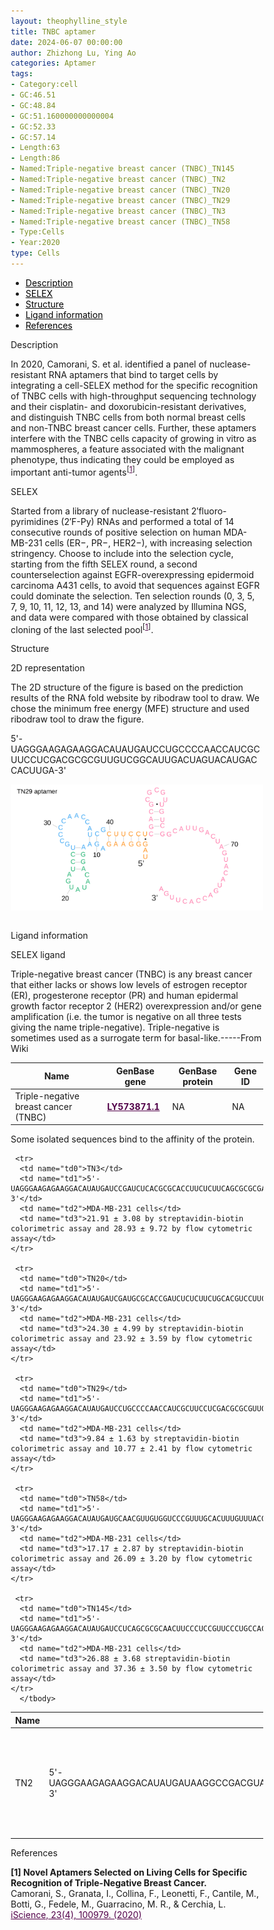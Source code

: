 ```yaml
---
layout: theophylline_style
title: TNBC aptamer
date: 2024-06-07 00:00:00
author: Zhizhong Lu, Ying Ao
categories: Aptamer
tags:
- Category:cell
- GC:46.51
- GC:48.84
- GC:51.160000000000004
- GC:52.33
- GC:57.14
- Length:63
- Length:86
- Named:Triple-negative breast cancer (TNBC)_TN145
- Named:Triple-negative breast cancer (TNBC)_TN2
- Named:Triple-negative breast cancer (TNBC)_TN20
- Named:Triple-negative breast cancer (TNBC)_TN29
- Named:Triple-negative breast cancer (TNBC)_TN3
- Named:Triple-negative breast cancer (TNBC)_TN58
- Type:Cells
- Year:2020
type: Cells
---
```

<html>



<div class="side-nav">
<ul>
    <div class="side-nav-item"><li><a href="#description" style="color: #000000;">Description</a></li></div>
    <div class="side-nav-item"><li><a href="#SELEX" style="color: #000000;">SELEX</a></li></div>
    <div class="side-nav-item"><li><a href="#Structure" style="color: #000000;">Structure</a></li></div>
    <div class="side-nav-item"><li><a href="#ligand-recognition" style="color: #000000;">Ligand information</a></li></div>
    <div class="side-nav-item"><li><a href="#references" style="color: #000000;">References</a></li></div>
    </ul>
</div>



<p class="header_box" id="description">Description</p>
<p>In 2020, Camorani, S. et al. identified a panel of nuclease-resistant RNA aptamers that bind to target cells by integrating a cell-SELEX method for the specific recognition of TNBC cells with high-throughput sequencing technology and their cisplatin- and doxorubicin-resistant derivatives,  and distinguish TNBC cells from both normal breast cells and non-TNBC breast cancer cells. Further, these aptamers interfere with the TNBC cells capacity of growing in vitro as mammospheres, a feature associated with the malignant phenotype, thus indicating they could be employed as important anti-tumor agents<sup>[<a href="#ref1" style="color:#520049">1</a>]</sup>.<br></p>


<p class="header_box" id="SELEX">SELEX</p>
<p>Started from a library of nuclease-resistant 2′fluoro-pyrimidines (2′F-Py) RNAs and performed a total of 14 consecutive rounds of positive selection on human MDA-MB-231 cells (ER−, PR−, HER2−), with increasing selection stringency. Choose to include into the selection cycle, starting from the fifth SELEX round, a second counterselection against EGFR-overexpressing epidermoid carcinoma A431 cells, to avoid that sequences against EGFR could dominate the selection. Ten selection rounds (0, 3, 5, 7, 9, 10, 11, 12, 13, and 14) were analyzed by Illumina NGS, and data were compared with those obtained by classical cloning of the last selected pool<sup>[<a href="#ref1" style="color:#520049">1</a>]</sup>.</p>



<p class="header_box" id="Structure">Structure</p>
<p class="blowheader_box">2D representation</p>
<p>The 2D structure of the figure is based on the prediction results of the RNA fold website by ribodraw tool to draw. We chose the minimum free energy (MFE) structure and used ribodraw tool to draw the figure.</p>
<p>5'-UAGGGAAGAGAAGGACAUAUGAUCCUGCCCCAACCAUCGCUUCCUCGACGCGCGUUGUCGGCAUUGACUAGUACAUGACCACUUGA-3'</p>
<img src="/images/2D/TNBC_aptamer_2D.svg" alt="drawing" style="width:800px;display:block;margin:0 auto;border-radius:0;" class="img-responsive">
<div style="display: flex; justify-content: center;"></div>
<br>



<font ><p class="header_box" id="ligand-recognition">Ligand information</p>  

<p class="blowheader_box">SELEX ligand</p>
<p>Triple-negative breast cancer (TNBC) is any breast cancer that either lacks or shows low levels of estrogen receptor (ER), progesterone receptor (PR) and human epidermal growth factor receptor 2 (HER2) overexpression and/or gene amplification (i.e. the tumor is negative on all three tests giving the name triple-negative). Triple-negative is sometimes used as a surrogate term for basal-like.-----From Wiki</p>
<table class="table table-bordered" style="table-layout:fixed;width:auto;margin-left:auto;margin-right:auto;" >
  <thead>
      <tr>
        <th onclick="sortTable(0)">Name</th>
        <th onclick="sortTable(1)">GenBase gene</th>
        <th onclick="sortTable(2)">GenBase protein</th>
        <th onclick="sortTable(3)">Gene ID</th>
      </tr>
  </thead>
    <tbody>
      <tr>
        <td name="td0">Triple-negative breast cancer (TNBC)</td>
        <td name="td1"><a href="https://ngdc.cncb.ac.cn/genbase/search/gb/LY573871.1" target="_blank" style="color:#520049"><b>LY573871.1</b></a></td>
        <td name="td2">NA</td>
        <td name="td3">NA</td>
      </tr>
	  </tbody>
  </table>

  <p>Some isolated sequences bind to the affinity of the protein.</p>
<table class="table table-bordered" style="table-layout:fixed;width:auto;margin-left:auto;margin-right:auto;" >
  <thead>
      <tr>
        <th onclick="sortTable(0)">Name</th>
        <th onclick="sortTable(1)">Sequence</th>
        <th onclick="sortTable(2)">Ligand</th>
        <th onclick="sortTable(3)">Affinity</th>
      </tr>
  </thead>
    <tbody>
      <tr>
      <td name="td0">TN2</td>
      <td name="td1">5'-UAGGGAAGAGAAGGACAUAUGAUAAGGCCGACGUAAUGUGUCGGUCGUUACGCGUCGUGCACGUUGACUAGUACAUGACCACUUGA-3'</td>
      <td name="td2">MDA-MB-231 cells</td>
      <td name="td3">59.12 ± 12.93 by streptavidin-biotin colorimetric assay and 73.02 ± 12 by flow cytometric assay</td>
    </tr>
            
     <tr>
      <td name="td0">TN3</td>
      <td name="td1">5'-UAGGGAAGAGAAGGACAUAUGAUCCGAUCUCACGCGCACCUUCUCUUCAGCGCGCGACUGGCAUUGACUAGUACAUGACCACUUGA-3'</td>
      <td name="td2">MDA-MB-231 cells</td>
      <td name="td3">21.91 ± 3.08 by streptavidin-biotin colorimetric assay and 28.93 ± 9.72 by flow cytometric assay</td>
    </tr>
            
     <tr>
      <td name="td0">TN20</td>
      <td name="td1">5'-UAGGGAAGAGAAGGACAUAUGAUCGAUGCGCACCGAUCUCUCUUCUGCACGUCCUUCGGCACAUUGACUAGUACAUGACCACUUGA-3'</td>
      <td name="td2">MDA-MB-231 cells</td>
      <td name="td3">24.30 ± 4.99 by streptavidin-biotin colorimetric assay and 23.92 ± 3.59 by flow cytometric assay</td>
    </tr>
            
     <tr>
      <td name="td0">TN29</td>
      <td name="td1">5'-UAGGGAAGAGAAGGACAUAUGAUCCUGCCCCAACCAUCGCUUCCUCGACGCGCGUUGUCGGCAUUGACUAGUACAUGACCACUUGA-3'</td>
      <td name="td2">MDA-MB-231 cells</td>
      <td name="td3">9.84 ± 1.63 by streptavidin-biotin colorimetric assay and 10.77 ± 2.41 by flow cytometric assay</td>
    </tr>
            
     <tr>
      <td name="td0">TN58</td>
      <td name="td1">5'-UAGGGAAGAGAAGGACAUAUGAUGCAACGUUGUGGUCCCGUUUGCACUUUGUUUACGCGCGCAUUGACUAGUACAUGACCACUUGA-3'</td>
      <td name="td2">MDA-MB-231 cells</td>
      <td name="td3">17.17 ± 2.87 by streptavidin-biotin colorimetric assay and 26.09 ± 3.20 by flow cytometric assay</td>
    </tr>
            
     <tr>
      <td name="td0">TN145</td>
      <td name="td1">5'-UAGGGAAGAGAAGGACAUAUGAUCCUCAGCGCGCAACUUCCCUCCGUUCCCUGCCACGCGUCA-3'</td>
      <td name="td2">MDA-MB-231 cells</td>
      <td name="td3">26.88 ± 3.68 streptavidin-biotin colorimetric assay and 37.36 ± 3.50 by flow cytometric assay</td>
    </tr>
	  </tbody>
  </table>


                 
<p class="header_box" id="references">References</p>
                
<a id="ref1"></a><font><strong>[1] Novel Aptamers Selected on Living Cells for Specific Recognition of Triple-Negative Breast Cancer.</strong></font><br />
Camorani, S., Granata, I., Collina, F., Leonetti, F., Cantile, M., Botti, G., Fedele, M., Guarracino, M. R., & Cerchia, L.<br />
<a href="https://pubmed.ncbi.nlm.nih.gov/32222697/" target="_blank" style="color:#520049">iScience, 23(4), 100979. (2020)</a>
<br/>




<html lang="en">
    <head>
      <meta charset="utf-8" />
      <meta name="viewport" content="width=device-width, user-scalable=no, minimum-scale=1.0, maximum-scale=1.0">
      <meta http-equiv="X-UA-Compatible" content="IE=edge">
      <!-- Molstar CSS & JS -->
      <link rel="stylesheet" type="text/css" href="https://www.ebi.ac.uk/pdbe/pdb-component-library/css/pdbe-molstar-1.2.1.css">
      <script src="/js/mol/ro_pdbe-molstar-plugin-1.2.1.js"></script>
        <style>
          * {
              margin: 0;
              padding: 0;
              box-sizing: border-box;
          }
          .msp-plugin ::-webkit-scrollbar-thumb {
              background-color: #474748  !important;
          }
          .msp-plugin .msp-layout-standard {
              border: 1px solid #efefef;
          }
          .viewerSection1 {
            padding-top: 0px;
          }
          .controlsSection1 {
            width: 300px;
              display: flex;
              float:left;
              padding: 0px 0 0 0;
              height:25px;
            }
            .controlBox1 {
              border: 0px solid lightgray;
              padding: 0px;
              margin-bottom: 0px;
            }
          #myViewer1{
            float:left;
            width:500px;
            height: 500px;
            position:relative;
          }
        </style>
    </head>
    <script>
      var viewerInstance1 = new PDBeMolstarPlugin();
      var options1 = {
        customData:{
        format: 'pdb'},
        expanded: false,
        hideControls: true,
        bgColor: {r:255, g:255, b:255},
        }
      var viewerContainer1 = document.getElementById('myViewer1');
      viewerInstance1.render(viewerContainer1, options1);
  window.addEventListener('load', function() {
    var colorSelectionButton1 = document.querySelector('.controlsSection1 button');
    colorSelectionButton1.click();
  });
    </script>


</html>
